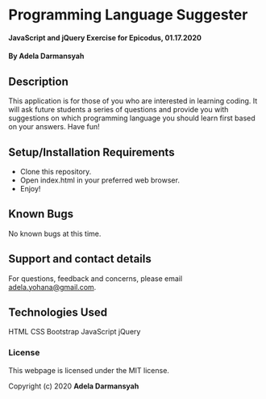 # Programming Language Suggester

#### JavaScript and jQuery Exercise for Epicodus, 01.17.2020

#### By **Adela Darmansyah**

## Description

This application is for those of you who are interested in learning coding. It will ask future students a series of questions and provide you with suggestions on which programming language you should learn first based on your answers. Have fun! 

## Setup/Installation Requirements

* Clone this repository.
* Open index.html in your preferred web browser.
* Enjoy!

## Known Bugs

No known bugs at this time.

## Support and contact details

For questions, feedback and concerns, please email adela.yohana@gmail.com.

## Technologies Used

HTML
CSS
Bootstrap
JavaScript
jQuery

### License

This webpage is licensed under the MIT license.

Copyright (c) 2020 **Adela Darmansyah**